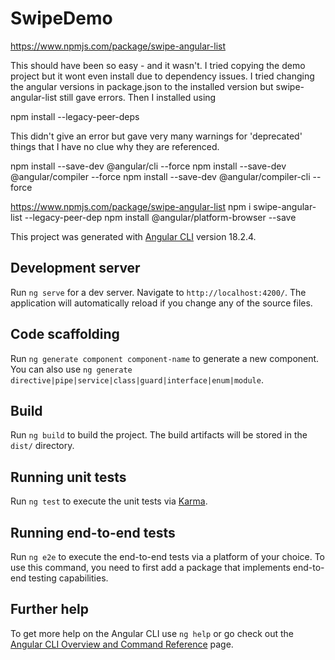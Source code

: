 # SwipeDemo
https://www.npmjs.com/package/swipe-angular-list

This should have been so easy - and it wasn't.
I tried copying the demo project but it wont even install due to dependency issues. I tried changing
the angular versions in package.json to the installed version but swipe-angular-list still gave 
errors.
Then I installed using  

npm install --legacy-peer-deps

This didn't give an error but gave very many warnings for 'deprecated' things that I have no clue
why they are referenced.

npm install --save-dev @angular/cli --force
npm install --save-dev @angular/compiler --force
npm install --save-dev @angular/compiler-cli --force

https://www.npmjs.com/package/swipe-angular-list
npm i swipe-angular-list --legacy-peer-dep
npm install @angular/platform-browser --save

This project was generated with [Angular CLI](https://github.com/angular/angular-cli) version 18.2.4.

## Development server

Run `ng serve` for a dev server. Navigate to `http://localhost:4200/`. The application will automatically reload if you change any of the source files.

## Code scaffolding

Run `ng generate component component-name` to generate a new component. You can also use `ng generate directive|pipe|service|class|guard|interface|enum|module`.

## Build

Run `ng build` to build the project. The build artifacts will be stored in the `dist/` directory.

## Running unit tests

Run `ng test` to execute the unit tests via [Karma](https://karma-runner.github.io).

## Running end-to-end tests

Run `ng e2e` to execute the end-to-end tests via a platform of your choice. To use this command, you need to first add a package that implements end-to-end testing capabilities.

## Further help

To get more help on the Angular CLI use `ng help` or go check out the [Angular CLI Overview and Command Reference](https://angular.dev/tools/cli) page.
